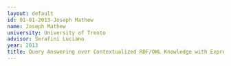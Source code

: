 ```yaml
---
layout: default 
id: 01-01-2013-Joseph Mathew
name: Joseph Mathew
university: University of Trento
advisor: Serafini Luciano
year: 2013
title: Query Answering over Contextualized RDF/OWL Knowledge with Expressive Bridge Rules: Decidable classes
---
```

